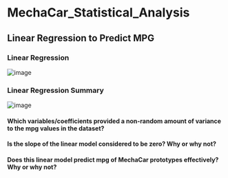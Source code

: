 # MechaCar_Statistical_Analysis

## Linear Regression to Predict MPG

### Linear Regression
![image](https://user-images.githubusercontent.com/99369565/174500925-e0d21577-7437-4d29-bb6b-580513332e11.png)


### Linear Regression Summary
![image](https://user-images.githubusercontent.com/99369565/174500985-d6d7c9b6-d112-4121-836a-baba78ab2103.png)

#### Which variables/coefficients provided a non-random amount of variance to the mpg values in the dataset?

#### Is the slope of the linear model considered to be zero? Why or why not?

#### Does this linear model predict mpg of MechaCar prototypes effectively? Why or why not?

